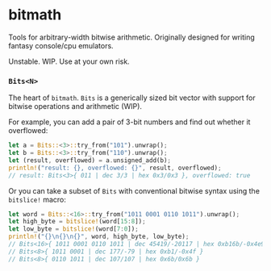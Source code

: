 # bitmath

Tools for arbitrary-width bitwise arithmetic. Originally designed for writing fantasy console/cpu emulators.

Unstable. WIP. Use at your own risk.

### `Bits<N>`

The heart of `bitmath`. `Bits` is a generically sized bit vector with support for bitwise operations and arithmetic (WIP).

For example, you can add a pair of 3-bit numbers and find out whether it overflowed:

```rs
let a = Bits::<3>::try_from("101").unwrap();
let b = Bits::<3>::try_from("110").unwrap();
let (result, overflowed) = a.unsigned_add(b);
println!("result: {}, overflowed: {}", result, overflowed);
// result: Bits<3>{ 011 | dec 3/3 | hex 0x3/0x3 }, overflowed: true
```

Or you can take a subset of `Bits` with conventional bitwise syntax using the `bitslice!` macro:
```rs
let word = Bits::<16>::try_from("1011 0001 0110 1011").unwrap();
let high_byte = bitslice!(word[15:8]);
let low_byte = bitslice!(word[7:0]);
println!("{}\n{}\n{}", word, high_byte, low_byte);
// Bits<16>{ 1011 0001 0110 1011 | dec 45419/-20117 | hex 0xb16b/-0x4e95 }
// Bits<8>{ 1011 0001 | dec 177/-79 | hex 0xb1/-0x4f }
// Bits<8>{ 0110 1011 | dec 107/107 | hex 0x6b/0x6b }
```